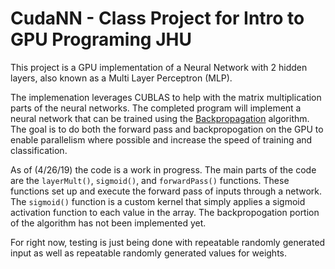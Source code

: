 # CudaNN - Class Project for Intro to GPU Programing JHU

This project is a GPU implementation of a Neural Network with 2 hidden layers, also known as a Multi Layer Perceptron (MLP). 


The implemenation leverages CUBLAS to help with the matrix multiplication parts of the neural networks. The completed program will implement a neural network that can be trained using the [Backpropagation](https://en.wikipedia.org/wiki/Backpropagation) algorithm. The goal is to do both the forward pass and backpropogation on the GPU to enable parallelism where possible and increase the speed of training and classification. 


As of (4/26/19) the code is a work in progress. The main parts of the code are the `layerMult()`, `sigmoid()`, and `forwardPass()` functions. These functions set up and execute the forward pass of inputs through a network. The `sigmoid()` function is a custom kernel that simply applies a sigmoid activation function to each value in the array. The backpropogation portion of the algorithm has not been implemented yet. 

For right now, testing is just being done with repeatable randomly generated input as well as repeatable randomly generated values for weights. 
